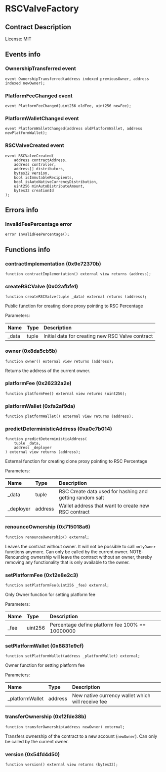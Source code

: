# RSCValveFactory

## Contract Description


License: MIT

## Events info

### OwnershipTransferred event

```solidity
event OwnershipTransferred(address indexed previousOwner, address indexed newOwner);
```

### PlatformFeeChanged event

```solidity
event PlatformFeeChanged(uint256 oldFee, uint256 newFee);
```

### PlatformWalletChanged event

```solidity
event PlatformWalletChanged(address oldPlatformWallet, address newPlatformWallet);
```

### RSCValveCreated event

```solidity
event RSCValveCreated(
	address contractAddress,
	address controller,
	address[] distributors,
	bytes32 version,
	bool isImmutableRecipients,
	bool isAutoNativeCurrencyDistribution,
	uint256 minAutoDistributeAmount,
	bytes32 creationId
);
```

## Errors info

### InvalidFeePercentage error

```solidity
error InvalidFeePercentage();
```

## Functions info

### contractImplementation (0x9e72370b)

```solidity
function contractImplementation() external view returns (address);
```

### createRSCValve (0x02afbfe1)

```solidity
function createRSCValve(tuple _data) external returns (address);
```


Public function for creating clone proxy pointing to RSC Percentage


Parameters:

| Name  | Type  | Description                                      |
| :---- | :---- | :----------------------------------------------- |
| _data | tuple | Initial data for creating new RSC Valve contract |

### owner (0x8da5cb5b)

```solidity
function owner() external view returns (address);
```


Returns the address of the current owner.

### platformFee (0x26232a2e)

```solidity
function platformFee() external view returns (uint256);
```

### platformWallet (0xfa2af9da)

```solidity
function platformWallet() external view returns (address);
```

### predictDeterministicAddress (0xa0c7b014)

```solidity
function predictDeterministicAddress(
	tuple _data,
	address _deployer
) external view returns (address);
```


External function for creating clone proxy pointing to RSC Percentage


Parameters:

| Name      | Type    | Description                                              |
| :-------- | :------ | :------------------------------------------------------- |
| _data     | tuple   | RSC Create data used for hashing and getting random salt |
| _deployer | address | Wallet address that want to create new RSC contract      |

### renounceOwnership (0x715018a6)

```solidity
function renounceOwnership() external;
```


Leaves the contract without owner. It will not be possible to call `onlyOwner` functions anymore. Can only be called by the current owner. NOTE: Renouncing ownership will leave the contract without an owner, thereby removing any functionality that is only available to the owner.

### setPlatformFee (0x12e8e2c3)

```solidity
function setPlatformFee(uint256 _fee) external;
```


Only Owner function for setting platform fee


Parameters:

| Name | Type    | Description                                     |
| :--- | :------ | :---------------------------------------------- |
| _fee | uint256 | Percentage define platform fee 100% == 10000000 |

### setPlatformWallet (0x8831e9cf)

```solidity
function setPlatformWallet(address _platformWallet) external;
```


Owner function for setting platform fee


Parameters:

| Name            | Type    | Description                                       |
| :-------------- | :------ | :------------------------------------------------ |
| _platformWallet | address | New native currency wallet which will receive fee |

### transferOwnership (0xf2fde38b)

```solidity
function transferOwnership(address newOwner) external;
```


Transfers ownership of the contract to a new account (`newOwner`). Can only be called by the current owner.

### version (0x54fd4d50)

```solidity
function version() external view returns (bytes32);
```
